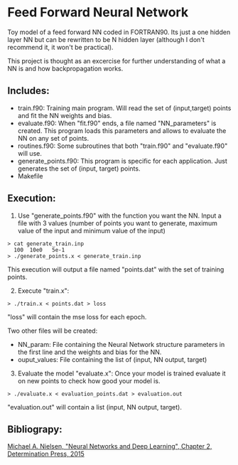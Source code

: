 # Feed Forward Neural Network

Toy model of a feed forward NN coded in FORTRAN90.
Its just a one hidden layer NN but can be rewritten to be N hidden layer (although I don't
recommend it, it won't be practical).

This project is thought as an excercise for further understanding of what a NN is  and
how backpropagation works.

## Includes:
- train.f90: Training main program. Will read the set of (input,target) points and 
fit the NN weights and bias.
- evaluate.f90: When "fit.f90" ends, a file named "NN_parameters" is created. This
program loads this parameters and allows to evaluate the NN on any set of points.
- routines.f90: Some subroutines that both "train.f90" and "evaluate.f90" will use.
- generate_points.f90: This program is specific for each application. Just generates the
set of (input, target) points.
- Makefile

## Execution:
1. Use "generate_points.f90" with the function you want the NN. Input a file with 3 values (number
of points you want to generate, maximum value of the input and minimum value of the input)
```
> cat generate_train.inp
  100  10e0   5e-1
> ./generate_points.x < generate_train.inp
```
This execution will output a file named "points.dat" with the set of training points.

2. Execute "train.x":
```
> ./train.x < points.dat > loss
```
"loss" will contain the mse loss for each epoch.

Two other files will be created:

* NN_param: File containing the Neural Network structure parameters in the 
first line and the weights and bias for the NN.
* ouput_values: File containing the list of (input, NN output, target)

3. Evaluate the model "evaluate.x":
Once your model is trained evaluate it on new points to check how good your model
is.
```
> ./evaluate.x < evaluation_points.dat > evaluation.out
```
"evaluation.out" will contain a list (input, NN output, target).

## Bibliograpy:
[Michael A. Nielsen, "Neural Networks and Deep Learning", Chapter 2, Determination Press, 2015](http://neuralnetworksanddeeplearning.com/chap2.html)
